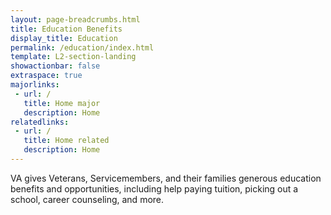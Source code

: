 ```yaml
---
layout: page-breadcrumbs.html
title: Education Benefits
display_title: Education
permalink: /education/index.html
template: L2-section-landing
showactionbar: false
extraspace: true
majorlinks:
 - url: /
   title: Home major
   description: Home
relatedlinks:
 - url: /
   title: Home related
   description: Home 
---
```


<div class="va-introtext">

VA gives Veterans, Servicemembers, and their families generous education benefits and opportunities, including help paying tuition, picking out a school, career counseling, and more.

</div>

